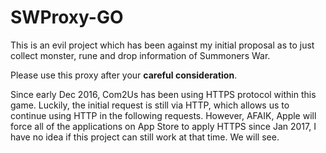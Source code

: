 # SWProxy-GO

This is an evil project which has been against my initial proposal as to just
collect monster, rune and drop information of Summoners War.

Please use this proxy after your **careful consideration**.

Since early Dec 2016, Com2Us has been using HTTPS protocol within this game.
Luckily, the initial request is still via HTTP, which allows us to continue 
using HTTP in the following requests. However, AFAIK, Apple will force all of 
the applications on App Store to apply HTTPS since Jan 2017, I have no idea if 
this project can still work at that time. We will see.

